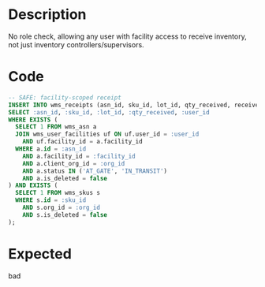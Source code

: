 # Description

No role check, allowing any user with facility access to receive inventory, not just inventory controllers/supervisors.

# Code

```sql
-- SAFE: facility-scoped receipt
INSERT INTO wms_receipts (asn_id, sku_id, lot_id, qty_received, receiver_id)
SELECT :asn_id, :sku_id, :lot_id, :qty_received, :user_id
WHERE EXISTS (
  SELECT 1 FROM wms_asn a
  JOIN wms_user_facilities uf ON uf.user_id = :user_id 
    AND uf.facility_id = a.facility_id
  WHERE a.id = :asn_id
    AND a.facility_id = :facility_id
    AND a.client_org_id = :org_id
    AND a.status IN ('AT_GATE', 'IN_TRANSIT')
    AND a.is_deleted = false
) AND EXISTS (
  SELECT 1 FROM wms_skus s 
  WHERE s.id = :sku_id 
    AND s.org_id = :org_id 
    AND s.is_deleted = false
);
```

# Expected

bad